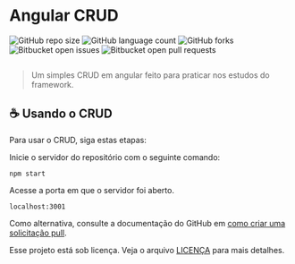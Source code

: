 # Angular CRUD

![GitHub repo size](https://img.shields.io/github/repo-size/phedrakeson/angular-crud?style=for-the-badge)
![GitHub language count](https://img.shields.io/github/languages/count/phedrakeson/angular-crud?style=for-the-badge)
![GitHub forks](https://img.shields.io/github/forks/phedrakeson/angular-crud?style=for-the-badge)
![Bitbucket open issues](https://img.shields.io/bitbucket/issues/phedrakeson/angular-crud?style=for-the-badge)
![Bitbucket open pull requests](https://img.shields.io/bitbucket/pr-raw/phedrakeson/angular-crud?style=for-the-badge)

![]()

> Um simples CRUD em angular feito para praticar nos estudos do framework.

## ☕ Usando o CRUD

Para usar o CRUD, siga estas etapas:

Inicie o servidor do repositório com o seguinte comando:
```
npm start
```

Acesse a porta em que o servidor foi aberto.
```
localhost:3001
```

Como alternativa, consulte a documentação do GitHub em [como criar uma solicitação pull](https://help.github.com/en/github/collaborating-with-issues-and-pull-requests/creating-a-pull-request).


Esse projeto está sob licença. Veja o arquivo [LICENÇA](LICENSE.md) para mais detalhes.
